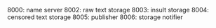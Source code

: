 8000: name server
8002: raw text storage
8003: insult storage
8004: censored text storage
8005: publisher
8006: storage notifier
